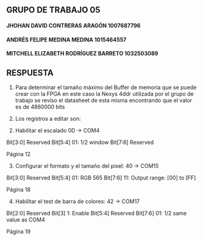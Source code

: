 ## GRUPO DE TRABAJO 05
#### JHOHAN DAVID CONTRERAS ARAGÓN 1007687796
#### ANDRÉS FELIPE MEDINA MEDINA 1015464557
#### MITCHELL ELIZABETH RODRÍGUEZ BARRETO 1032503089




## RESPUESTA
1. Para determinar el tamaño máximo del Buffer de memoria que se puede crear con la FPGA en este caso la Nexys 4ddr utilizada por el grupo de trabajo se reviso el datasheet de esta misma encontrando que el valor es de 4860000 bits

3. Los registros a editar son:

2) Habilitar el escalado
0D -> COM4

Bit[3:0] Reserved
Bit[5:4] 01: 1/2 window
Bit[7:6] Reserved

Página 12

3) Configurar el formato y el tamaño del pixel:
40 -> COM15

Bit[3:0] Reserved
Bit[5:4] 01: RGB 565
Bit[7:6] 11: Output range: [00] to [FF]

Página 18

4) Habilitar el test de barra de colores:
42 -> COM17

Bit[2:0] Reserved
Bit[3] 1: Enable
Bit[5:4] Reserved
Bit[7:6] 01: 1/2 same value as COM4

Página 19
